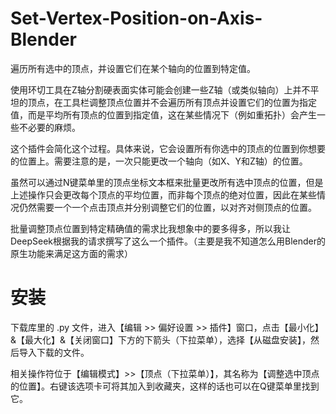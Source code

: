 # Set-Vertex-Position-on-Axis-Blender
遍历所有选中的顶点，并设置它们在某个轴向的位置到特定值。

使用环切工具在Z轴分割硬表面实体可能会创建一些Z轴（或类似轴向）上并不平坦的顶点，在工具栏调整顶点位置并不会遍历所有顶点并设置它们的位置为指定值，而是平均所有顶点的位置到指定值，这在某些情况下（例如重拓扑）会产生一些不必要的麻烦。

这个插件会简化这个过程。具体来说，它会设置所有你选中的顶点的位置到你想要的位置上。需要注意的是，一次只能更改一个轴向（如X、Y和Z轴）的位置。

虽然可以通过N键菜单里的顶点坐标文本框来批量更改所有选中顶点的位置，但是上述操作只会更改每个顶点的平均位置，而非每个顶点的绝对位置，因此在某些情况仍然需要一个一个点击顶点并分别调整它们的位置，以对齐对侧顶点的位置。

批量调整顶点位置到特定精确值的需求比我想象中的要多得多，所以我让DeepSeek根据我的请求撰写了这么一个插件。（主要是我不知道怎么用Blender的原生功能来满足这方面的需求）

# 安装
下载库里的 .py 文件，进入【编辑 >> 偏好设置 >> 插件】窗口，点击【最小化】&【最大化】&【关闭窗口】下方的下箭头（下拉菜单），选择【从磁盘安装】，然后导入下载的文件。

相关操作符位于【编辑模式】>>【顶点（下拉菜单）】，其名称为【调整选中顶点的位置】。右键该选项卡可将其加入到收藏夹，这样的话也可以在Q键菜单里找到它。
